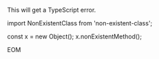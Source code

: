 This will get a TypeScript error.

<ternary-write path="src/bad-file.ts" description="This will get a TypeScript error.">
import NonExistentClass from 'non-existent-class';

const x = new Object();
x.nonExistentMethod();
</ternary-write>

EOM
